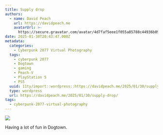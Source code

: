 ```yaml
---
title: Supply drop
authors:
  - name: David Peach
    url: https://davidpeach.me
    avatarUrl: >-
      https://secure.gravatar.com/avatar/4d7faf5eee1f055a85788c44936b8995eaab6dfb004e7854ec747ccb272e91ee?s=96&d=mm&r=g
date: 2025-01-30T20:43:47.000Z
metadata:
  categories:
    - Cyberpunk 2077 Virtual Photography
  tags:
    - cyberpunk 2077
    - Dogtown
    - gaming
    - Peach-V
    - PlayStation 5
    - PS5
  uuid: 11ty/import::wordpress::https://davidpeach.me/2025/01/30/supply-drop/
  type: wordpress
  url: https://davidpeach.me/2025/01/30/supply-drop/
tags:
  - cyberpunk-2077-virtual-photography
---
```

[![](/assets/wp-173826974449425817292094088-OCCwRNvsjsHF.jpg)](/assets/wp-173826974449425817292094088-OCCwRNvsjsHF.jpg)

Having a lot of fun in Dogtown.